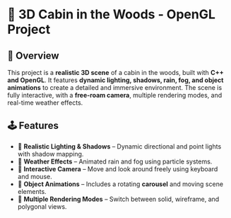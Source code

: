 # 🌲 3D Cabin in the Woods - OpenGL Project

## 📌 Overview
This project is a **realistic 3D scene** of a cabin in the woods, built with **C++ and OpenGL**. It features **dynamic lighting, shadows, rain, fog, and object animations** to create a detailed and immersive environment. The scene is fully interactive, with a **free-roam camera**, multiple rendering modes, and real-time weather effects.  

## 🕹️ Features
- 🔹 **Realistic Lighting & Shadows** – Dynamic directional and point lights with shadow mapping.
- 🔹 **Weather Effects** – Animated rain and fog using particle systems.
- 🔹 **Interactive Camera** – Move and look around freely using keyboard and mouse.
- 🔹 **Object Animations** – Includes a rotating **carousel** and moving scene elements.
- 🔹 **Multiple Rendering Modes** – Switch between solid, wireframe, and polygonal views.
